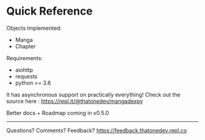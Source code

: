 # Quick Reference

Objects Implemented:
- Manga
- Chapter

Requirements:
- aiohttp
- requests
- python >= 3.6

It has asynchronous support on practically everything! Check out the source here : https://repl.it/@thatonedev/mangadexpy

Better docs + Roadmap coming in v0.5.0

---

Questions? Comments? Feedback?
https://feedback.thatonedev.repl.co